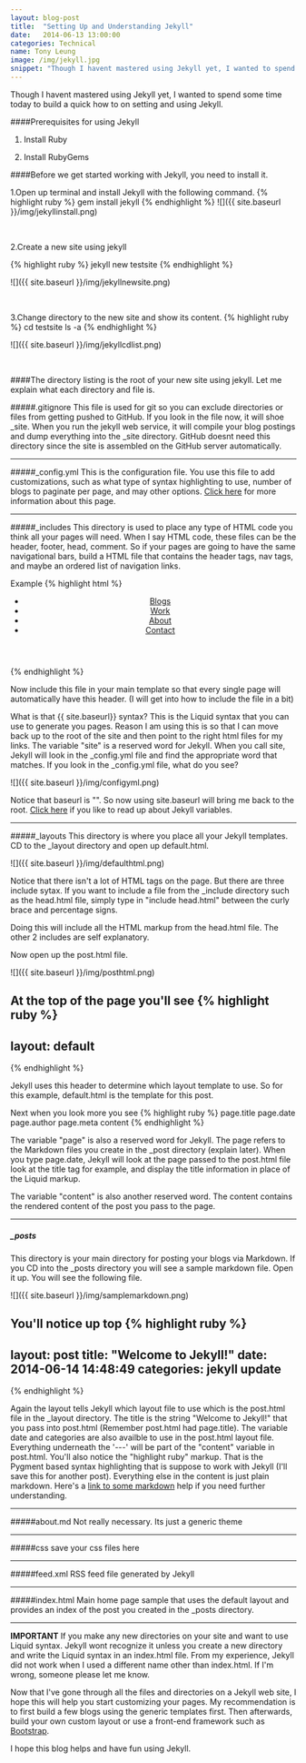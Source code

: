 ```yaml
---
layout: blog-post
title:  "Setting Up and Understanding Jekyll"
date:   2014-06-13 13:00:00
categories: Technical
name: Tony Leung
image: /img/jekyll.jpg 
snippet: "Though I havent mastered using Jekyll yet, I wanted to spend some time today to build a quick how to on setting and using Jekyll."
---
```


Though I havent mastered using Jekyll yet, I wanted to spend some time today to build a quick how to on setting and using Jekyll.

####Prerequisites for using Jekyll

1. Install Ruby

2. Install RubyGems

####Before we get started working with Jekyll, you need to install it.   

1.Open up terminal and install Jekyll with the following command.
{% highlight ruby %}
gem install jekyll
{% endhighlight %}
![]({{ site.baseurl }}/img/jekyllinstall.png)
 
<br />

2.Create a new site using jekyll

{% highlight ruby %}
jekyll new testsite
{% endhighlight %}

![]({{ site.baseurl }}/img/jekyllnewsite.png)
 
<br />

3.Change directory to the new site and show its content.
{% highlight ruby %}
cd testsite
ls -a
{% endhighlight %}

![]({{ site.baseurl }}/img/jekyllcdlist.png)

<br />

####The directory listing is the root of your new site using jekyll.   Let me explain what each directory and file is.

#####.gitignore
This file is used for git so you can exclude directories or files from getting pushed to GitHub.  If you look in the file now, it will shoe _site.   When you run the jekyll web service, it will compile your blog postings and dump everything into the _site directory.   GitHub doesnt need this directory since the site is assembled on the GitHub server automatically.   

* * *

#####_config.yml
This is the configuration file.  You use this file to add customizations, such as what type of syntax highlighting to use, number of blogs to paginate per page, and may other options.  [Click here](http://jekyllrb.com/docs/configuration/) for more information about this page.

* * *

#####_includes
This directory is used to place any type of HTML code you think all your pages will need.  When I say HTML code, these files can be the header, footer, head, comment.   So if your pages are going to have the same navigational bars, build a HTML file that contains the header tags, nav tags, and maybe an ordered list of navigation links.

Example
{% highlight html %}
<header>
  <nav>
    <ul class="navbar">
      <li><a href="{{ site.baseurl }}/bloglist/">Blogs</a>
      </li>
      <li><a href="{{ site.baseurl }}/work/">Work</a>
      </li>
      <li><a href="{{ site.baseurl }}/index.html">About</a>
      </li>
      <li><a href="{{ site.baseurl }}/index.html" >Contact</a>
      </li>
    </ul>
  </nav>
</header>
{% endhighlight %}

Now include this file in your main template so that every single page will automatically have this header. (I will get into how to include the file in a bit)

What is that {{ site.baseurl}} syntax?  This is the Liquid syntax that you can use to generate you pages.   Reason I am using this is so that I can move back up to the root of the site and then point to the right html files for my links. The variable "site" is a reserved word for Jekyll.  When you call site, Jekyll will look in the _config.yml file and find the appropriate word that matches.   If you look in the _config.yml file, what do you see?

![]({{ site.baseurl }}/img/configyml.png)

Notice that baseurl is "".  So now using site.baseurl will bring me back to the root.  [Click here](http://jekyllrb.com/docs/variables/) if you like to read up about Jekyll variables.

* * *

#####_layouts
This directory is where you place all your Jekyll templates.  CD to the _layout directory and open up default.html.  

![]({{ site.baseurl }}/img/defaulthtml.png)

Notice that there isn't a lot of HTML tags on the page.   But there are three include sytax. If you want to include a file from the _include directory such as the head.html file, simply type in "include head.html" between the curly brace and percentage signs.

Doing this will include all the HTML markup from the head.html file.   The other 2 includes are self explanatory.

Now open up the post.html file.

![]({{ site.baseurl }}/img/posthtml.png)

At the top of the page you'll see 
{% highlight ruby %}
---
layout: default
---
{% endhighlight %}

Jekyll uses this header to determine which layout template to use.   So for this example, default.html is the template for this post.

Next when you look more you see
{% highlight ruby %}
page.title 
page.date
page.author
page.meta
content
{% endhighlight %}

The variable "page" is also a reserved word for Jekyll.  The page refers to the Markdown files you create in the _post directory (explain later).   When you type page.date, Jekyll will look at the page passed to the post.html file look at the title tag for example, and display the title information in place of the Liquid markup.  

The variable "content" is also another reserved word.  The content contains the rendered content of the post you pass to the page.

* * *

##### _posts
This directory is your main directory for posting your blogs via Markdown.  If you CD into the _posts directory you will see a sample markdown file.    Open it up.  You will see the following file.   

![]({{ site.baseurl }}/img/samplemarkdown.png)

You'll notice up top 
{% highlight ruby %}
---
layout: post
title:  "Welcome to Jekyll!"
date:   2014-06-14 14:48:49
categories: jekyll update
---
{% endhighlight %}

Again the layout tells Jekyll which layout file to use which is the post.html file in the _layout directory.   The title is the string "Welcome to Jekyll!" that you pass into post.html (Remember post.html had page.title).   The variable date and categories are also availble to use in the post.html layout file.  Everything underneath the '---' will be part of the "content" variable in post.html.   You'll also notice the "highlight ruby" markup. That is the Pygment based syntax highlighting that is suppose to work with Jekyll (I'll save this for another post).   Everything else in the content is just plain markdown.  Here's a [link to some markdown](http://daringfireball.net/projects/markdown/) help if you need further understanding.

* * *

#####about.md
Not really necessary. Its just a generic theme

* * *

#####css
save your css files here

* * *

#####feed.xml
RSS feed file generated by Jekyll

* * * 

#####index.html
Main home page sample that uses the default layout and provides an index of the post you created in the _posts directory.

* * *

**IMPORTANT**
If you make any new directories on your site and want to use Liquid syntax.  Jekyll wont recognize it unless you create a new directory and write the Liquid syntax in an index.html file.   From my experience, Jekyll did not work when I used a different name other than index.html.  If I'm wrong, someone please let me know.

Now that I've gone through all the files and directories on a Jekyll web site, I hope this will help you start customizing your pages.   My recommendation is to first build a few blogs using the generic templates first.  Then afterwards, build your own custom layout or use a front-end framework such as [Bootstrap](http://getbootstrap.com/).   

I hope this blog helps and have fun using Jekyll.








